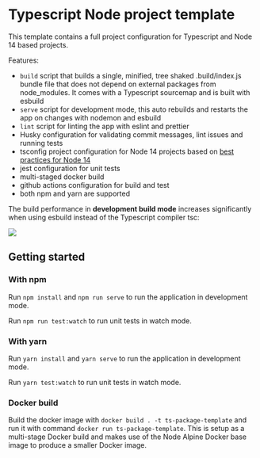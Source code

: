 # Typescript Node project template

This template contains a full project configuration for Typescript and Node 14 based projects.

Features:

- `build` script that builds a single, minified, tree shaked .build/index.js bundle file that does not depend on external packages from node_modules. It comes with a Typescript sourcemap and is built with esbuild
- `serve` script for development mode, this auto rebuilds and restarts the app on changes with nodemon and esbuild
- `lint` script for linting the app with eslint and prettier
- Husky configuration for validating commit messages, lint issues and running tests
- tsconfig project configuration for Node 14 projects based on [best practices for Node 14](https://github.com/tsconfig/bases/blob/main/bases/node14.json)
- jest configuration for unit tests
- multi-staged docker build
- github actions configuration for build and test
- both npm and yarn are supported

The build performance in **development build mode** increases significantly when using esbuild instead of the Typescript compiler tsc:

![](https://user-images.githubusercontent.com/994409/130596241-cedf9860-f4ca-4cb3-8bc6-e4a59aad20c2.png)

## Getting started

### With npm  
Run `npm install` and `npm run serve` to run the application in development mode.

Run `npm run test:watch` to run unit tests in watch mode.

### With yarn
Run `yarn install` and `yarn serve` to run the application in development mode.

Run `yarn test:watch` to run unit tests in watch mode.

### Docker build

Build the docker image with `docker build . -t ts-package-template` and run it with command `docker run ts-package-template`. This is setup as a multi-stage Docker build and makes use of the Node Alpine Docker base image to produce a smaller Docker image. 
